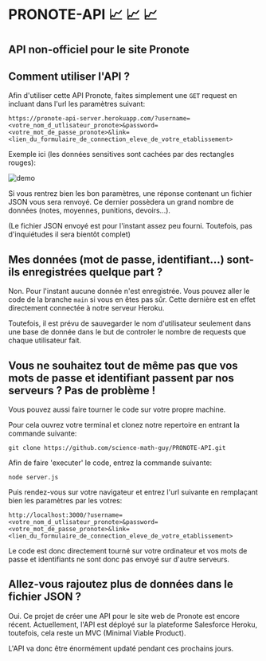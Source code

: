 # PRONOTE-API 📈 📈 📈
## API non-officiel pour le site Pronote

## Comment utiliser l'API ?

Afin d'utiliser cette API Pronote, faites simplement une 
```GET```
request en incluant dans l'url les paramètres suivant:

```https://pronote-api-server.herokuapp.com/?username=<votre_nom_d_utlisateur_pronote>&password=<votre_mot_de_passe_pronote>&link=<lien_du_formulaire_de_connection_eleve_de_votre_etablissement>```

Exemple ici (les données sensitives sont cachées par des rectangles rouges):

![demo](./images/demo.png)

Si vous rentrez bien les bon paramètres, une réponse contenant un fichier JSON vous sera renvoyé. Ce dernier possèdera un grand nombre de données (notes, moyennes, punitions, devoirs...).

(Le fichier JSON envoyé est pour l'instant assez peu fourni. Toutefois, pas d'inquiétudes il sera bientôt complet)

## Mes données (mot de passe, identifiant...) sont-ils enregistrées quelque part ?

Non. Pour l'instant aucune donnée n'est enregistrée. Vous pouvez aller le code de la branche 
```main``` si vous en êtes pas sûr. Cette dernière est en effet directement connectée à notre serveur Heroku.

Toutefois, il est prévu de sauvegarder le nom d'utilisateur seulement dans une base de donnée dans le but de controler le nombre de requests que chaque utilisateur fait.
 
## Vous ne souhaitez tout de même pas que vos mots de passe et identifiant passent par nos serveurs ? Pas de problème !

Vous pouvez aussi faire tourner le code sur votre propre machine.

Pour cela ouvrez votre terminal et clonez notre repertoire en entrant la commande suivante:

```git clone https://github.com/science-math-guy/PRONOTE-API.git```

Afin de faire 'executer' le code, entrez la commande suivante:

```node server.js```

Puis rendez-vous sur votre navigateur et entrez l'url suivante en remplaçant bien les paramètres par les votres:

```http://localhost:3000/?username=<votre_nom_d_utlisateur_pronote>&password=<votre_mot_de_passe_pronote>&link=<lien_du_formulaire_de_connection_eleve_de_votre_etablissement>```

Le code est donc directement tourné sur votre ordinateur et vos mots de passe et identifiants ne sont donc pas envoyé sur d'autre serveurs.

## Allez-vous rajoutez plus de données dans le fichier JSON ?

Oui. Ce projet de créer une API pour le site web de Pronote est encore récent. Actuellement, l'API est déployé sur la plateforme Salesforce Heroku, toutefois, cela reste un MVC (Minimal Viable Product).

L'API va donc être énormément updaté pendant ces prochains jours.








